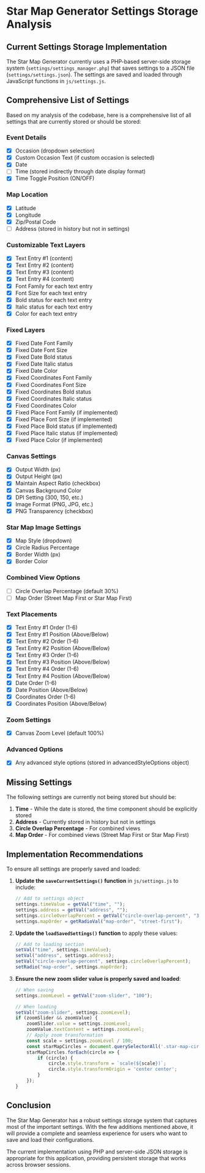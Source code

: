 # Star Map Generator Settings Storage Analysis

## Current Settings Storage Implementation

The Star Map Generator currently uses a PHP-based server-side storage system (`settings/settings_manager.php`) that saves settings to a JSON file (`settings/settings.json`). The settings are saved and loaded through JavaScript functions in `js/settings.js`.

## Comprehensive List of Settings

Based on my analysis of the codebase, here is a comprehensive list of all settings that are currently stored or should be stored:

### Event Details
- [x] Occasion (dropdown selection)
- [x] Custom Occasion Text (if custom occasion is selected)
- [x] Date
- [ ] Time (stored indirectly through date display format)
- [x] Time Toggle Position (ON/OFF)

### Map Location
- [x] Latitude
- [x] Longitude
- [x] Zip/Postal Code
- [ ] Address (stored in history but not in settings)

### Customizable Text Layers
- [x] Text Entry #1 (content)
- [x] Text Entry #2 (content)
- [x] Text Entry #3 (content)
- [x] Text Entry #4 (content)
- [x] Font Family for each text entry
- [x] Font Size for each text entry
- [x] Bold status for each text entry
- [x] Italic status for each text entry
- [x] Color for each text entry

### Fixed Layers
- [x] Fixed Date Font Family
- [x] Fixed Date Font Size
- [x] Fixed Date Bold status
- [x] Fixed Date Italic status
- [x] Fixed Date Color
- [x] Fixed Coordinates Font Family
- [x] Fixed Coordinates Font Size
- [x] Fixed Coordinates Bold status
- [x] Fixed Coordinates Italic status
- [x] Fixed Coordinates Color
- [x] Fixed Place Font Family (if implemented)
- [x] Fixed Place Font Size (if implemented)
- [x] Fixed Place Bold status (if implemented)
- [x] Fixed Place Italic status (if implemented)
- [x] Fixed Place Color (if implemented)

### Canvas Settings
- [x] Output Width (px)
- [x] Output Height (px)
- [x] Maintain Aspect Ratio (checkbox)
- [x] Canvas Background Color
- [x] DPI Setting (300, 150, etc.)
- [x] Image Format (PNG, JPG, etc.)
- [x] PNG Transparency (checkbox)

### Star Map Image Settings
- [x] Map Style (dropdown)
- [x] Circle Radius Percentage
- [x] Border Width (px)
- [x] Border Color

### Combined View Options
- [ ] Circle Overlap Percentage (default 30%)
- [ ] Map Order (Street Map First or Star Map First)

### Text Placements
- [x] Text Entry #1 Order (1-6)
- [x] Text Entry #1 Position (Above/Below)
- [x] Text Entry #2 Order (1-6)
- [x] Text Entry #2 Position (Above/Below)
- [x] Text Entry #3 Order (1-6)
- [x] Text Entry #3 Position (Above/Below)
- [x] Text Entry #4 Order (1-6)
- [x] Text Entry #4 Position (Above/Below)
- [x] Date Order (1-6)
- [x] Date Position (Above/Below)
- [x] Coordinates Order (1-6)
- [x] Coordinates Position (Above/Below)

### Zoom Settings
- [x] Canvas Zoom Level (default 100%)

### Advanced Options
- [x] Any advanced style options (stored in advancedStyleOptions object)

## Missing Settings

The following settings are currently not being stored but should be:

1. **Time** - While the date is stored, the time component should be explicitly stored
2. **Address** - Currently stored in history but not in settings
3. **Circle Overlap Percentage** - For combined views
4. **Map Order** - For combined views (Street Map First or Star Map First)

## Implementation Recommendations

To ensure all settings are properly saved and loaded:

1. **Update the `saveCurrentSettings()` function** in `js/settings.js` to include:
   ```javascript
   // Add to settings object
   settings.timeValue = getVal("time", "");
   settings.address = getVal("address", "");
   settings.circleOverlapPercent = getVal("circle-overlap-percent", "30");
   settings.mapOrder = getRadioVal("map-order", "street-first");
   ```

2. **Update the `loadSavedSettings()` function** to apply these values:
   ```javascript
   // Add to loading section
   setVal("time", settings.timeValue);
   setVal("address", settings.address);
   setVal("circle-overlap-percent", settings.circleOverlapPercent);
   setRadio("map-order", settings.mapOrder);
   ```

3. **Ensure the new zoom slider value is properly saved and loaded**:
   ```javascript
   // When saving
   settings.zoomLevel = getVal("zoom-slider", "100");
   
   // When loading
   setVal("zoom-slider", settings.zoomLevel);
   if (zoomSlider && zoomValue) {
       zoomSlider.value = settings.zoomLevel;
       zoomValue.textContent = settings.zoomLevel;
       // Apply zoom transformation
       const scale = settings.zoomLevel / 100;
       const starMapCircles = document.querySelectorAll('.star-map-circle, .street-map-circle');
       starMapCircles.forEach(circle => {
           if (circle) {
               circle.style.transform = `scale(${scale})`;
               circle.style.transformOrigin = 'center center';
           }
       });
   }
   ```

## Conclusion

The Star Map Generator has a robust settings storage system that captures most of the important settings. With the few additions mentioned above, it will provide a complete and seamless experience for users who want to save and load their configurations.

The current implementation using PHP and server-side JSON storage is appropriate for this application, providing persistent storage that works across browser sessions.
